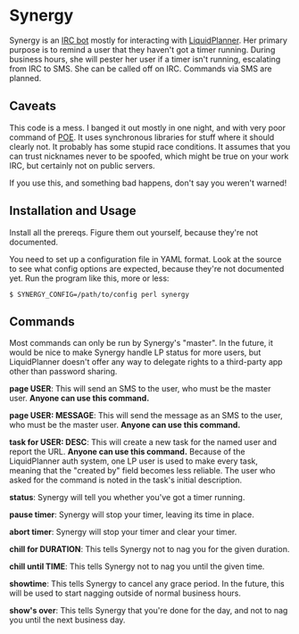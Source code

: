 # Synergy

Synergy is an [IRC bot](https://en.wikipedia.org/wiki/IRC_bot) mostly for
interacting with [LiquidPlanner](http://www.liquidplanner.com/). Her primary
purpose is to remind a user that they haven't got a timer running.  During
business hours, she will pester her user if a timer isn't running, escalating
from IRC to SMS.  She can be called off on IRC.  Commands via SMS are planned.

## Caveats

This code is a mess.  I banged it out mostly in one night, and with very poor
command of [POE](https://metacpan.org/pod/POE).  It uses synchronous libraries
for stuff where it should clearly not.  It probably has some stupid race
conditions.  It assumes that you can trust nicknames never to be spoofed,
which might be true on your work IRC, but certainly not on public servers.

If you use this, and something bad happens, don't say you weren't warned!

## Installation and Usage

Install all the prereqs.  Figure them out yourself, because they're not
documented.

You need to set up a configuration file in YAML format.  Look at the source to
see what config options are expected, because they're not documented yet.  Run
the program like this, more or less:

    $ SYNERGY_CONFIG=/path/to/config perl synergy

## Commands

Most commands can only be run by Synergy's "master".  In the future, it would
be nice to make Synergy handle LP status for more users, but LiquidPlanner
doesn't offer any way to delegate rights to a third-party app other than
password sharing.

**page USER**: This will send an SMS to the user, who must be the master user.
**Anyone can use this command.**

**page USER: MESSAGE**: This will send the message as an SMS to the user, who
must be the master user.  **Anyone can use this command.**

**task for USER: DESC**: This will create a new task for the named user and
report the URL.  **Anyone can use this command.**  Because of the LiquidPlanner
auth system, one LP user is used to make every task, meaning that the "created
by" field becomes less reliable.  The user who asked for the command is noted
in the task's initial description.

**status**: Synergy will tell you whether you've got a timer running.

**pause timer**:  Synergy will stop your timer, leaving its time in place.

**abort timer**:  Synergy will stop your timer and clear your timer.

**chill for DURATION**:  This tells Synergy not to nag you for the given
duration.

**chill until TIME**:  This tells Synergy not to nag you until the given time.

**showtime**: This tells Synergy to cancel any grace period.  In the future,
this will be used to start nagging outside of normal business hours.

**show's over**: This tells Synergy that you're done for the day, and not to
nag you until the next business day.

